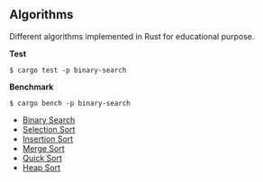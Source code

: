 ## Algorithms

Different algorithms implemented in Rust for educational purpose.

**Test**

```
$ cargo test -p binary-search 
```

**Benchmark**

```
$ cargo bench -p binary-search 
```

- [Binary Search](binary-search)
- [Selection Sort](sort/selection-sort)
- [Insertion Sort](sort/insertion-sort)
- [Merge Sort](sort/merge-sort)
- [Quick Sort](sort/quicksort)
- [Heap Sort](sort/heap-sort)
